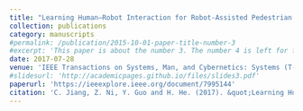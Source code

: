 ```yaml
---
title: "Learning Human–Robot Interaction for Robot-Assisted Pedestrian Flow Optimization"
collection: publications
category: manuscripts
#permalink: /publication/2015-10-01-paper-title-number-3
#excerpt: 'This paper is about the number 3. The number 4 is left for future work.'
date: 2017-07-28
venue: 'IEEE Transactions on Systems, Man, and Cybernetics: Systems (T-SMC)'
#slidesurl: 'http://academicpages.github.io/files/slides3.pdf'
paperurl: 'https://ieeexplore.ieee.org/document/7995144'
citation: 'C. Jiang, Z. Ni, Y. Guo and H. He. (2017). &quot;Learning Human–Robot Interaction for Robot-Assisted Pedestrian Flow Optimization.&quot; <i>IEEE Transactions on Systems, Man, and Cybernetics: Systems (T-SMC)</i>. 49(4). pp 797-813'
---
```

